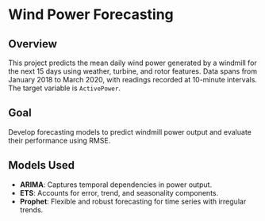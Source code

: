 # Wind Power Forecasting

## Overview
This project predicts the mean daily wind power generated by a windmill for the next 15 days using weather, turbine, and rotor features. Data spans from January 2018 to March 2020, with readings recorded at 10-minute intervals. The target variable is `ActivePower`.

## Goal
Develop forecasting models to predict windmill power output and evaluate their performance using RMSE.

## Models Used
- **ARIMA**: Captures temporal dependencies in power output.
- **ETS**: Accounts for error, trend, and seasonality components.
- **Prophet**: Flexible and robust forecasting for time series with irregular trends.
